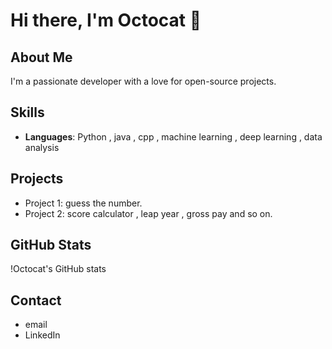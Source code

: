 # Hi there, I'm Octocat 👋

## About Me
I'm a passionate developer with a love for open-source projects.

## Skills
- **Languages**:  Python , java , cpp , machine learning , deep learning , data analysis 

## Projects
- Project 1: guess the number.
- Project 2: score calculator , leap year , gross pay  and so on.

## GitHub Stats
!Octocat's GitHub stats

## Contact
- email 
- LinkedIn

